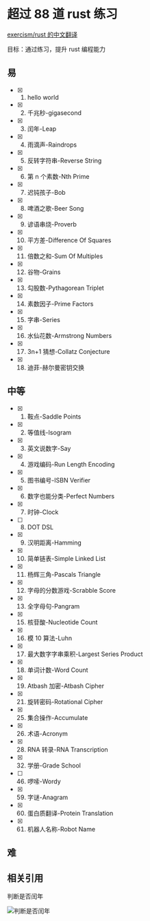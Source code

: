 # 超过 88 道 rust 练习

[exercism/rust 的中文翻译](https://llever.com/exercism-rust-zh/index.html)

目标：通过练习，提升 rust 编程能力

## 易

- [x] 1. hello world
- [x] 2. 千兆秒-gigasecond
- [x] 3. 闰年-Leap
- [x] 4. 雨滴声-Raindrops
- [x] 5. 反转字符串-Reverse String
- [x] 6. 第 n 个素数-Nth Prime
- [x] 7. 迟钝孩子-Bob
- [x] 8. 啤酒之歌-Beer Song
- [x] 9. 谚语串烧-Proverb
- [x] 10. 平方差-Difference Of Squares
- [x] 11. 倍数之和-Sum Of Multiples
- [x] 12. 谷物-Grains
- [x] 13. 勾股数-Pythagorean Triplet
- [x] 14. 素数因子-Prime Factors
- [x] 15. 字串-Series
- [x] 16. 水仙花数-Armstrong Numbers
- [x] 17. 3n+1 猜想-Collatz Conjecture
- [x] 18. 迪菲-赫尔曼密钥交换

## 中等

- [x] 1. 鞍点-Saddle Points
- [x] 2. 等值线-Isogram
- [x] 3. 英文说数字-Say
- [x] 4. 游戏编码-Run Length Encoding
- [x] 5. 图书编号-ISBN Verifier
- [x] 6. 数字也能分类-Perfect Numbers
- [x] 7. 时钟-Clock
- [ ] 8. DOT DSL
- [x] 9. 汉明距离-Hamming
- [x] 10. 简单链表-Simple Linked List
- [x] 11. 杨辉三角-Pascals Triangle
- [x] 12. 字母的分数游戏-Scrabble Score
- [x] 13. 全字母句-Pangram
- [x] 15. 核苷酸-Nucleotide Count
- [x] 16. 模 10 算法-Luhn
- [x] 17. 最大数字字串乘积-Largest Series Product
- [x] 18. 单词计数-Word Count
- [x] 19. Atbash 加密-Atbash Cipher
- [x] 21. 旋转密码-Rotational Cipher
- [x] 25. 集合操作-Accumulate
- [x] 26. 术语-Acronym
- [x] 28. RNA 转录-RNA Transcription
- [x] 32. 学册-Grade School
- [ ] 46. 啰嗦-Wordy
- [x] 59. 字谜-Anagram
- [x] 60. 蛋白质翻译-Protein Translation
- [x] 61. 机器人名称-Robot Name

## 难

## 相关引用

判断是否闰年

![判断是否闰年](https://upload.wikimedia.org/wikipedia/commons/9/90/%E9%96%8F%E5%B9%B4%E6%BC%94%E7%AE%97%E6%B3%95.png)
